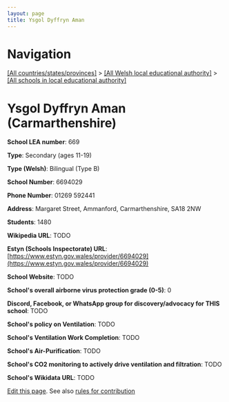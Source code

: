 ```yaml
---
layout: page
title: Ysgol Dyffryn Aman
---
```

# Navigation

[[All countries/states/provinces]](../../..) > [[All Welsh local educational authority]](../..) > [[All schools in local educational authority]](..)

# Ysgol Dyffryn Aman (Carmarthenshire)

**School LEA number**: 669

**Type**: Secondary (ages 11-19)

**Type (Welsh)**: Bilingual (Type B)

**School Number**: 6694029

**Phone Number**: 01269 592441

**Address**: Margaret Street, Ammanford, Carmarthenshire, SA18 2NW

**Students**: 1480

**Wikipedia URL**: TODO

**Estyn (Schools Inspectorate) URL**: [https://www.estyn.gov.wales/provider/6694029](https://www.estyn.gov.wales/provider/6694029)

**School Website**: TODO

**School's overall airborne virus protection grade (0-5)**: 0

**Discord, Facebook, or WhatsApp group for discovery/advocacy for THIS school**: TODO

**School's policy on Ventilation**: TODO

**School's Ventilation Work Completion**: TODO

**School's Air-Purification**: TODO

**School's CO2 monitoring to actively drive ventilation and filtration**: TODO

**School's Wikidata URL**: TODO




[Edit this page](https://github.com/ventilate-schools/Wales/edit/prif/./Carmarthenshire/Ysgol_Dyffryn_Aman.md). See also [rules for contribution](../../../contribution-rules/)